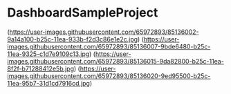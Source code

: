 # DashboardSampleProject
(https://user-images.githubusercontent.com/65972893/85136002-9a14a100-b25c-11ea-933b-f2d3c86e1e2c.jpg)
(https://user-images.githubusercontent.com/65972893/85136007-9bde6480-b25c-11ea-9325-c1d7e9109c13.jpg)
(https://user-images.githubusercontent.com/65972893/85136015-9da82800-b25c-11ea-8f2f-b71288412e5b.jpg)
(https://user-images.githubusercontent.com/65972893/85136020-9ed95500-b25c-11ea-95b7-31d1cd7916cd.jpg)
